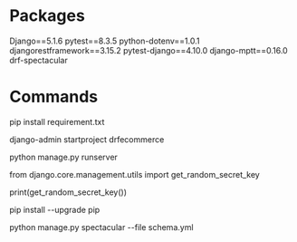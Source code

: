 # Packages

Django==5.1.6
pytest==8.3.5
python-dotenv==1.0.1
djangorestframework==3.15.2
pytest-django==4.10.0
django-mptt==0.16.0
drf-spectacular

# Commands

pip install requirement.txt

django-admin startproject drfecommerce

python manage.py runserver

from django.core.management.utils import get_random_secret_key

print(get_random_secret_key())

pip install --upgrade pip

python manage.py spectacular --file schema.yml